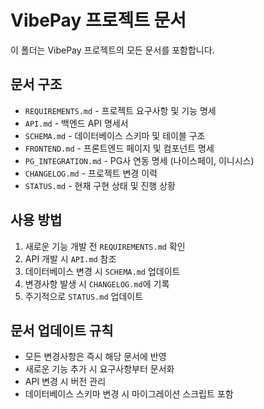# VibePay 프로젝트 문서

이 폴더는 VibePay 프로젝트의 모든 문서를 포함합니다.

## 문서 구조

- `REQUIREMENTS.md` - 프로젝트 요구사항 및 기능 명세
- `API.md` - 백엔드 API 명세서
- `SCHEMA.md` - 데이터베이스 스키마 및 테이블 구조
- `FRONTEND.md` - 프론트엔드 페이지 및 컴포넌트 명세
- `PG_INTEGRATION.md` - PG사 연동 명세 (나이스페이, 이니시스)
- `CHANGELOG.md` - 프로젝트 변경 이력
- `STATUS.md` - 현재 구현 상태 및 진행 상황

## 사용 방법

1. 새로운 기능 개발 전 `REQUIREMENTS.md` 확인
2. API 개발 시 `API.md` 참조
3. 데이터베이스 변경 시 `SCHEMA.md` 업데이트
4. 변경사항 발생 시 `CHANGELOG.md`에 기록
5. 주기적으로 `STATUS.md` 업데이트

## 문서 업데이트 규칙

- 모든 변경사항은 즉시 해당 문서에 반영
- 새로운 기능 추가 시 요구사항부터 문서화
- API 변경 시 버전 관리
- 데이터베이스 스키마 변경 시 마이그레이션 스크립트 포함
